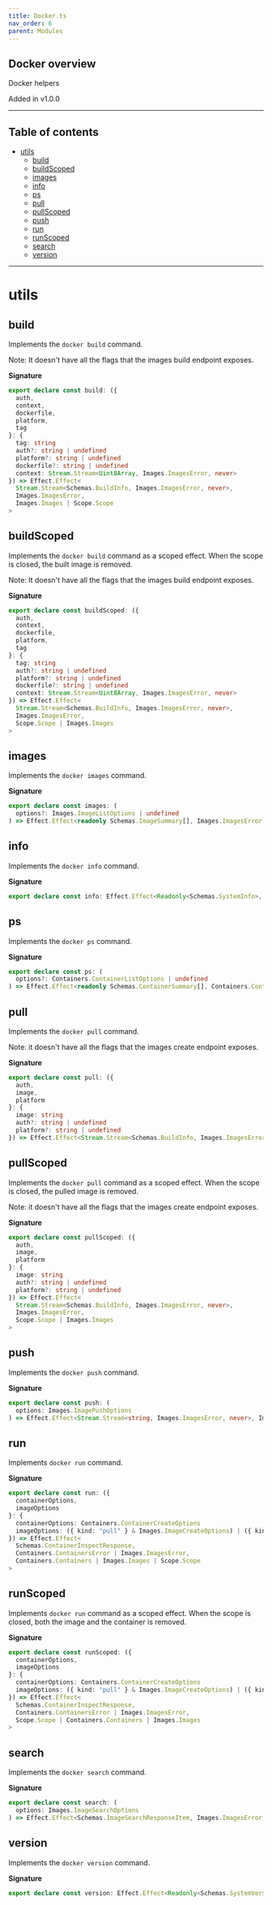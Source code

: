 ```yaml
---
title: Docker.ts
nav_order: 6
parent: Modules
---
```


## Docker overview

Docker helpers

Added in v1.0.0

---

<h2 class="text-delta">Table of contents</h2>

- [utils](#utils)
  - [build](#build)
  - [buildScoped](#buildscoped)
  - [images](#images)
  - [info](#info)
  - [ps](#ps)
  - [pull](#pull)
  - [pullScoped](#pullscoped)
  - [push](#push)
  - [run](#run)
  - [runScoped](#runscoped)
  - [search](#search)
  - [version](#version)

---

# utils

## build

Implements the `docker build` command.

Note: It doesn't have all the flags that the images build endpoint exposes.

**Signature**

```ts
export declare const build: ({
  auth,
  context,
  dockerfile,
  platform,
  tag
}: {
  tag: string
  auth?: string | undefined
  platform?: string | undefined
  dockerfile?: string | undefined
  context: Stream.Stream<Uint8Array, Images.ImagesError, never>
}) => Effect.Effect<
  Stream.Stream<Schemas.BuildInfo, Images.ImagesError, never>,
  Images.ImagesError,
  Images.Images | Scope.Scope
>
```

## buildScoped

Implements the `docker build` command as a scoped effect. When the scope is
closed, the built image is removed.

Note: It doesn't have all the flags that the images build endpoint exposes.

**Signature**

```ts
export declare const buildScoped: ({
  auth,
  context,
  dockerfile,
  platform,
  tag
}: {
  tag: string
  auth?: string | undefined
  platform?: string | undefined
  dockerfile?: string | undefined
  context: Stream.Stream<Uint8Array, Images.ImagesError, never>
}) => Effect.Effect<
  Stream.Stream<Schemas.BuildInfo, Images.ImagesError, never>,
  Images.ImagesError,
  Scope.Scope | Images.Images
>
```

## images

Implements the `docker images` command.

**Signature**

```ts
export declare const images: (
  options?: Images.ImageListOptions | undefined
) => Effect.Effect<readonly Schemas.ImageSummary[], Images.ImagesError, Images.Images>
```

## info

Implements the `docker info` command.

**Signature**

```ts
export declare const info: Effect.Effect<Readonly<Schemas.SystemInfo>, System.SystemsError, System.Systems>
```

## ps

Implements the `docker ps` command.

**Signature**

```ts
export declare const ps: (
  options?: Containers.ContainerListOptions | undefined
) => Effect.Effect<readonly Schemas.ContainerSummary[], Containers.ContainersError, Containers.Containers>
```

## pull

Implements the `docker pull` command.

Note: it doesn't have all the flags that the images create endpoint exposes.

**Signature**

```ts
export declare const pull: ({
  auth,
  image,
  platform
}: {
  image: string
  auth?: string | undefined
  platform?: string | undefined
}) => Effect.Effect<Stream.Stream<Schemas.BuildInfo, Images.ImagesError, never>, Images.ImagesError, Images.Images>
```

## pullScoped

Implements the `docker pull` command as a scoped effect. When the scope is
closed, the pulled image is removed.

Note: it doesn't have all the flags that the images create endpoint exposes.

**Signature**

```ts
export declare const pullScoped: ({
  auth,
  image,
  platform
}: {
  image: string
  auth?: string | undefined
  platform?: string | undefined
}) => Effect.Effect<
  Stream.Stream<Schemas.BuildInfo, Images.ImagesError, never>,
  Images.ImagesError,
  Scope.Scope | Images.Images
>
```

## push

Implements the `docker push` command.

**Signature**

```ts
export declare const push: (
  options: Images.ImagePushOptions
) => Effect.Effect<Stream.Stream<string, Images.ImagesError, never>, Images.ImagesError, Images.Images>
```

## run

Implements `docker run` command.

**Signature**

```ts
export declare const run: ({
  containerOptions,
  imageOptions
}: {
  containerOptions: Containers.ContainerCreateOptions
  imageOptions: ({ kind: "pull" } & Images.ImageCreateOptions) | ({ kind: "build" } & Images.ImageBuildOptions)
}) => Effect.Effect<
  Schemas.ContainerInspectResponse,
  Containers.ContainersError | Images.ImagesError,
  Containers.Containers | Images.Images | Scope.Scope
>
```

## runScoped

Implements `docker run` command as a scoped effect. When the scope is closed,
both the image and the container is removed.

**Signature**

```ts
export declare const runScoped: ({
  containerOptions,
  imageOptions
}: {
  containerOptions: Containers.ContainerCreateOptions
  imageOptions: ({ kind: "pull" } & Images.ImageCreateOptions) | ({ kind: "build" } & Images.ImageBuildOptions)
}) => Effect.Effect<
  Schemas.ContainerInspectResponse,
  Containers.ContainersError | Images.ImagesError,
  Scope.Scope | Containers.Containers | Images.Images
>
```

## search

Implements the `docker search` command.

**Signature**

```ts
export declare const search: (
  options: Images.ImageSearchOptions
) => Effect.Effect<Schemas.ImageSearchResponseItem, Images.ImagesError, Images.Images>
```

## version

Implements the `docker version` command.

**Signature**

```ts
export declare const version: Effect.Effect<Readonly<Schemas.SystemVersion>, System.SystemsError, System.Systems>
```
